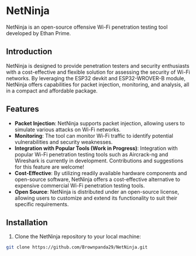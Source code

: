 # NetNinja

NetNinja is an open-source offensive Wi-Fi penetration testing tool developed by Ethan Prime.

## Introduction

NetNinja is designed to provide penetration testers and security enthusiasts with a cost-effective and flexible solution for assessing the security of Wi-Fi networks. By leveraging the ESP32 devkit and ESP32-WROVER-B module, NetNinja offers capabilities for packet injection, monitoring, and analysis, all in a compact and affordable package.

## Features

- **Packet Injection**: NetNinja supports packet injection, allowing users to simulate various attacks on Wi-Fi networks.
- **Monitoring**: The tool can monitor Wi-Fi traffic to identify potential vulnerabilities and security weaknesses.
- **Integration with Popular Tools (Work in Progress)**: Integration with popular Wi-Fi penetration testing tools such as Aircrack-ng and Wireshark is currently in development. Contributions and suggestions for this feature are welcome!
- **Cost-Effective**: By utilizing readily available hardware components and open-source software, NetNinja offers a cost-effective alternative to expensive commercial Wi-Fi penetration testing tools.
- **Open Source**: NetNinja is distributed under an open-source license, allowing users to customize and extend its functionality to suit their specific requirements.

## Installation

1. Clone the NetNinja repository to your local machine:

```bash
git clone https://github.com/Brownpanda29/NetNinja.git
